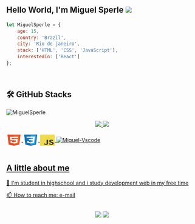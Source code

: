 ## Hello World, I'm Miguel Sperle <img src=https://github.com/TheDudeThatCode/TheDudeThatCode/blob/master/Assets/Earth.gif width="30">

```javascript
let MiguelSperle = {
    age: 15,
    country: 'Brazil',
    city: 'Rio de janeiro',
    stack: ['HTML', 'CSS', 'JavaScript'],
    interestedIn: ['React']
};

```

<br>

## 🛠️ GitHub Stacks

<p align="left"> <img src="https://komarev.com/ghpvc/?username=MiguelSperle62&label=Profile%20views&color=0e75b6&style=flat" alt="MiguelSperle" /> </p>

<div align="center">
    <a href="https://github.com/MiguelSperle">
        <img height = "150em" src = "https://github-readme-stats-eight-theta.vercel.app/api?username=MiguelSperle&show_icons=true&theme=tokyonight&include_all_commits=true&count_private=true" />
        <img height = "150em" src = "https://github-readme-stats-eight-theta.vercel.app/api/top-langs/?username=MiguelSperle&layout=compact&langs_count=8&theme=tokyonight" />  
</div>

<div style="display: inline_block;"><br> 
    <img align="center" alt="Miguel-HTML" height="30" width="40" src="https://raw.githubusercontent.com/devicons/devicon/master/icons/html5/html5-original.svg">
    <img align="center" alt="Miguel-CSS" height="30" width="40" src="https://raw.githubusercontent.com/devicons/devicon/master/icons/css3/css3-original.svg">
    <img align="center" alt="Miguel-JavaScript" height="30" width="40" src="https://github.com/devicons/devicon/blob/master/icons/javascript/javascript-original.svg">
<!--     <img align="center" alt="Marcos-react" height="30" width="40" src="https://cdn.jsdelivr.net/gh/devicons/devicon/icons/react/react-original.svg"> -->
    <img align="center" alt="Miguel-Vscode" height="30" width="40" src="https://cdn.jsdelivr.net/gh/devicons/devicon/icons/vscode/vscode-original.svg">
</div>
  
<br>

## A little about me

<p align="left">
    🔭 I'm student in highschool and i study development web in my free time
</p>

<p align="left">
    📫 <a href = "mailto: miguelsperle205@yahoo.com">How to reach me: e-mail </a>
</p>

##
    
<div align="center" margin-left="20px">
    <a href = "mailto: miguelsperle@yahoo.com"><img src="https://img.shields.io/badge/-Gmail-%23333?style=for-the-badge&logo=gmail&logoColor=white" target="_blank"></a>
    <a href="https://www.instagram.com/miguelsperlee/ " target="_blank"><img  target="_blank" src="https://img.shields.io/badge/-Instagram-%23E4405F?style=for-the-badge&logo=instagram&logoColor=white" ></a>



</div>
